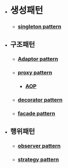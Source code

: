 - # 생성패턴

  - ### [**singleton pattern**](https://github.com/SinJeongEun/GOF_study/tree/master/src/com/company/designPattern/singleton)
- ## 구조패턴

  - ### [**Adaptor pattern**](https://github.com/SinJeongEun/GOF_study/tree/master/designPattern2)

  - ### [**proxy pattern**](https://github.com/SinJeongEun/GOF_study/tree/master/proxy_pattern/proxy)
    - ### [**AOP**](https://github.com/SinJeongEun/GOF_study/tree/master/proxy_pattern/aop)

  - ### [**decorator pattern**](https://github.com/SinJeongEun/GOF_study/tree/master/decoratorPattern)

  - ### [**facade pattern**](https://github.com/SinJeongEun/GOF_study/tree/master/facade)


- ## 행위패턴

  - ### [**observer pattern**](https://github.com/SinJeongEun/GOF_study/tree/master/observer)

  - ### [**strategy pattern**](https://github.com/SinJeongEun/GOF_study/tree/master/strategy)

    

